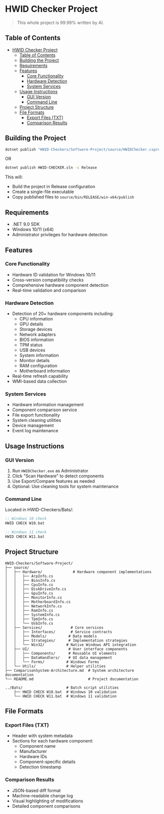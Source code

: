 # HWID Checker Project

> This whole project is 99.99% written by AI.

## Table of Contents

- [HWID Checker Project](#hwid-checker-project)
  - [Table of Contents](#table-of-contents)
  - [Building the Project](#building-the-project)
  - [Requirements](#requirements)
  - [Features](#features)
    - [Core Functionality](#core-functionality)
    - [Hardware Detection](#hardware-detection)
    - [System Services](#system-services)
  - [Usage Instructions](#usage-instructions)
    - [GUI Version](#gui-version)
    - [Command Line](#command-line)
  - [Project Structure](#project-structure)
  - [File Formats](#file-formats)
    - [Export Files (TXT)](#export-files-txt)
    - [Comparison Results](#comparison-results)

## Building the Project

```bash
dotnet publish "HWID-Checkers/Software-Project/source/HWIDChecker.csproj" -c Release
```
OR
```bash
dotnet publish HWID-CHECKER.sln -c Release
```

This will:

- Build the project in Release configuration
- Create a single-file executable
- Copy published files to `source/bin/RELEASE/win-x64/publish`

## Requirements

- .NET 9.0 SDK
- Windows 10/11 (x64)
- Administrator privileges for hardware detection

## Features

### Core Functionality

- Hardware ID validation for Windows 10/11
- Cross-version compatibility checks
- Comprehensive hardware component detection
- Real-time validation and comparison

### Hardware Detection

- Detection of 20+ hardware components including:
  - CPU information
  - GPU details
  - Storage devices
  - Network adapters
  - BIOS information
  - TPM status
  - USB devices
  - System information
  - Monitor details
  - RAM configuration
  - Motherboard information
- Real-time refresh capability
- WMI-based data collection

### System Services

- Hardware information management
- Component comparison service
- File export functionality
- System cleaning utilities
- Device management
- Event log maintenance

## Usage Instructions

### GUI Version

1. Run `HWIDChecker.exe` as Administrator
2. Click "Scan Hardware" to detect components
3. Use Export/Compare features as needed
4. Optional: Use cleaning tools for system maintenance

### Command Line

Located in HWID-Checkers/Bats/:
```bat
:: Windows 10 check
HWID CHECK W10.bat

:: Windows 11 check
HWID CHECK W11.bat
```

## Project Structure

```
HWID-Checkers/Software-Project/
├── source/
│   ├── Hardware/              # Hardware component implementations
│   │   ├── ArpInfo.cs
│   │   ├── BiosInfo.cs
│   │   ├── CpuInfo.cs
│   │   ├── DiskDriveInfo.cs
│   │   ├── GpuInfo.cs
│   │   ├── MonitorInfo.cs
│   │   ├── MotherboardInfo.cs
│   │   ├── NetworkInfo.cs
│   │   ├── RamInfo.cs
│   │   ├── SystemInfo.cs
│   │   ├── TpmInfo.cs
│   │   └── UsbInfo.cs
│   ├── Services/             # Core services
│   │   ├── Interfaces/       # Service contracts
│   │   ├── Models/          # Data models
│   │   ├── Strategies/      # Implementation strategies
│   │   └── Win32/          # Native Windows API integration
│   ├── UI/                  # User interface components
│   │   ├── Components/      # Reusable UI elements
│   │   ├── DataHandlers/    # UI data management
│   │   └── Forms/          # Windows Forms
│   └── Utils/              # Helper utilities
├── ComparisonSystem-Architecture.md  # System architecture documentation
└── README.md                         # Project documentation

../Bats/                    # Batch script utilities
    ├── HWID CHECK W10.bat  # Windows 10 validation
    └── HWID CHECK W11.bat  # Windows 11 validation
```

## File Formats

### Export Files (TXT)

- Header with system metadata
- Sections for each hardware component:
  - Component name
  - Manufacturer
  - Hardware IDs
  - Component-specific details
  - Detection timestamp

### Comparison Results

- JSON-based diff format
- Machine-readable change log
- Visual highlighting of modifications
- Detailed component comparisons
